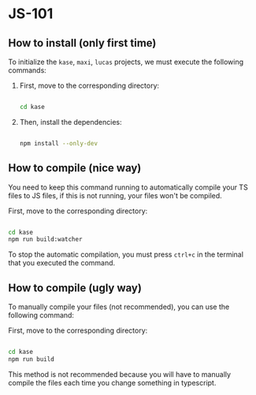 # JS-101

## How to install (only first time)

To initialize the `kase`, `maxi`, `lucas` projects, we must execute the following commands:

1. First, move to the corresponding directory:

   ```bash
   
   cd kase
   ```

2. Then, install the dependencies:

    ```bash

    npm install --only-dev
    ```

## How to compile (nice way)

You need to keep this command running to automatically compile your TS files to JS files, if this is not running, your files won't be compiled.

First, move to the corresponding directory:

```bash

cd kase
npm run build:watcher
```

To stop the automatic compilation, you must press `ctrl+c` in the terminal that you executed the command.

## How to compile (ugly way)

To manually compile your files (not recommended), you can use the following command:

First, move to the corresponding directory:

```bash

cd kase
npm run build
```

This method is not recommended because you will have to manually compile the files each time you change something in typescript.
